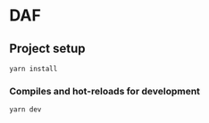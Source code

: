 # DAF

## Project setup
```
yarn install
```

### Compiles and hot-reloads for development
```
yarn dev
```
